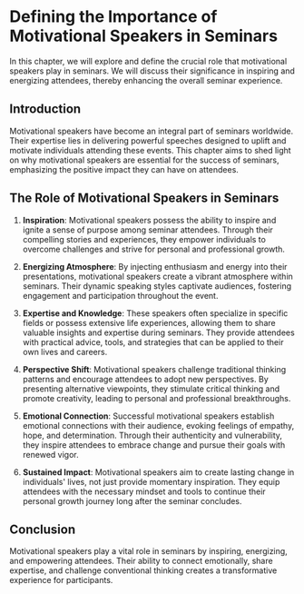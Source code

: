 Defining the Importance of Motivational Speakers in Seminars
=======================================================================

In this chapter, we will explore and define the crucial role that motivational speakers play in seminars. We will discuss their significance in inspiring and energizing attendees, thereby enhancing the overall seminar experience.

Introduction
------------

Motivational speakers have become an integral part of seminars worldwide. Their expertise lies in delivering powerful speeches designed to uplift and motivate individuals attending these events. This chapter aims to shed light on why motivational speakers are essential for the success of seminars, emphasizing the positive impact they can have on attendees.

The Role of Motivational Speakers in Seminars
---------------------------------------------

1. **Inspiration**: Motivational speakers possess the ability to inspire and ignite a sense of purpose among seminar attendees. Through their compelling stories and experiences, they empower individuals to overcome challenges and strive for personal and professional growth.

2. **Energizing Atmosphere**: By injecting enthusiasm and energy into their presentations, motivational speakers create a vibrant atmosphere within seminars. Their dynamic speaking styles captivate audiences, fostering engagement and participation throughout the event.

3. **Expertise and Knowledge**: These speakers often specialize in specific fields or possess extensive life experiences, allowing them to share valuable insights and expertise during seminars. They provide attendees with practical advice, tools, and strategies that can be applied to their own lives and careers.

4. **Perspective Shift**: Motivational speakers challenge traditional thinking patterns and encourage attendees to adopt new perspectives. By presenting alternative viewpoints, they stimulate critical thinking and promote creativity, leading to personal and professional breakthroughs.

5. **Emotional Connection**: Successful motivational speakers establish emotional connections with their audience, evoking feelings of empathy, hope, and determination. Through their authenticity and vulnerability, they inspire attendees to embrace change and pursue their goals with renewed vigor.

6. **Sustained Impact**: Motivational speakers aim to create lasting change in individuals' lives, not just provide momentary inspiration. They equip attendees with the necessary mindset and tools to continue their personal growth journey long after the seminar concludes.

Conclusion
----------

Motivational speakers play a vital role in seminars by inspiring, energizing, and empowering attendees. Their ability to connect emotionally, share expertise, and challenge conventional thinking creates a transformative experience for participants.

